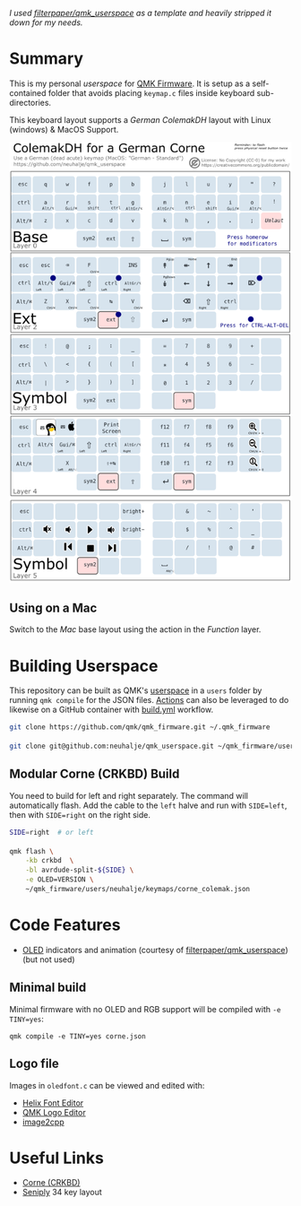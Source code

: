 _I used [filterpaper/qmk_userspace](https://github.com/filterpaper/qmk_userspace) as a template and heavily stripped it down for my needs._

# Summary
This is my personal *userspace* for [QMK Firmware](https://github.com/qmk/qmk_firmware). It is setup as a self-contained folder that avoids placing `keymap.c` files inside keyboard sub-directories.

This keyboard layout supports a *German* *ColemakDH* layout with Linux (windows) & MacOS Support.

![Layout](doc/corne_colemak.png)

## Using on a Mac
Switch to the *Mac* base layout using the action in the *Function* layer.

# Building Userspace
This repository can be built as QMK's [userspace](https://docs.qmk.fm/#/feature_userspace) in a `users` folder by running `qmk compile` for the JSON files. [Actions](https://docs.github.com/en/actions) can also be leveraged to do likewise on a GitHub container with [build.yml](.github/workflows/build.yml) workflow.

```sh
git clone https://github.com/qmk/qmk_firmware.git ~/.qmk_firmware

git clone git@github.com:neuhalje/qmk_userspace.git ~/qmk_firmware/users/neuhalje
```

## Modular Corne (CRKBD) Build
You need to build for left and right separately. The command will automatically flash. Add the cable to the `left` halve and run with `SIDE=left`, then with `SIDE=right` on the right side.

```sh
SIDE=right  # or left

qmk flash \
    -kb crkbd  \
    -bl avrdude-split-${SIDE} \
    -e OLED=VERSION \
    ~/qmk_firmware/users/neuhalje/keymaps/corne_colemak.json

```

# Code Features
* [OLED](oled/) indicators and animation (courtesy of [filterpaper/qmk_userspace](https://github.com/filterpaper/qmk_userspace)) (but not used)



## Minimal build
Minimal firmware with no OLED and RGB support will be compiled with `-e TINY=yes`:
```
qmk compile -e TINY=yes corne.json
```

## Logo file
Images in `oledfont.c` can be viewed and edited with:
* [Helix Font Editor](https://helixfonteditor.netlify.app/)
* [QMK Logo Editor](https://joric.github.io/qle/)
* [image2cpp](https://javl.github.io/image2cpp/)


# Useful Links
* [Corne (CRKBD)](https://github.com/qmk/qmk_firmware/tree/master/keyboards/crkbd/rev1)
* [Seniply](https://stevep99.github.io/seniply/) 34 key layout
